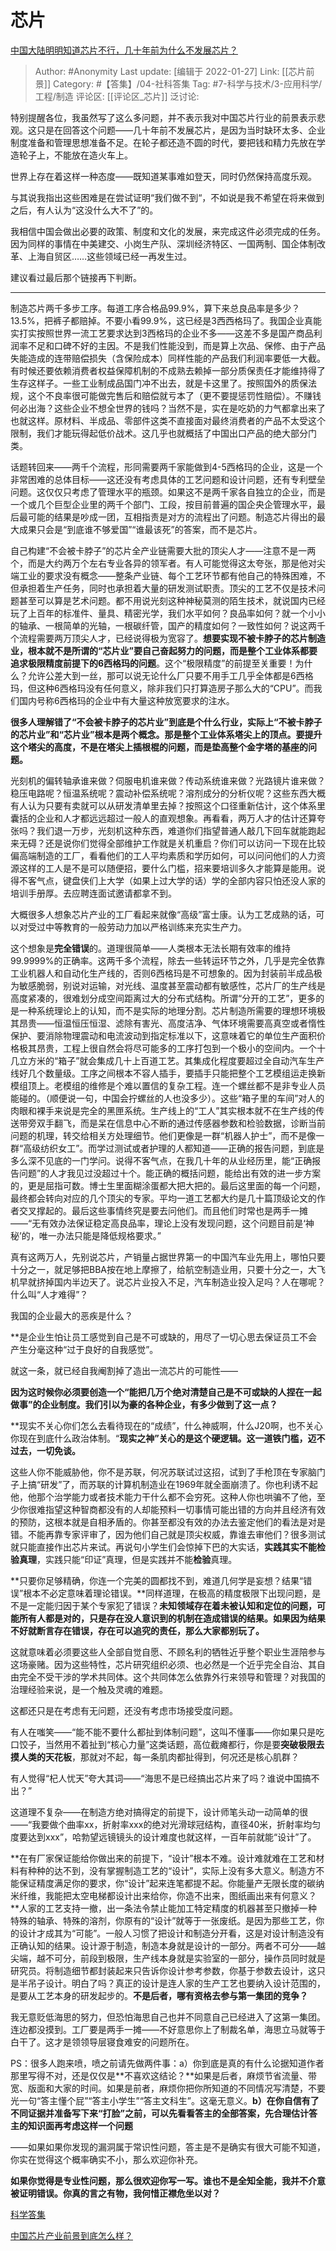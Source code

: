 # 芯片
[中国大陆明明知道芯片不行，几十年前为什么不发展芯片？](https://www.zhihu.com/question/275316968/answer/497644862)

> Author: #Anonymity
> Last update: [编辑于 2022-01-27]
> Link: [[芯片前景]]
> Category: #【答集】/04-社科答集
> Tag: #7-科学与技术/3-应用科学/工程/制造
> 评论区: [[评论区_芯片]]
> 泛讨论:

特别提醒各位，我虽然写了这么多问题，并不表示我对中国芯片行业的前景表示悲观。这只是在回答这个问题——几十年前不发展芯片，是因为当时缺环太多、企业制度准备和管理思想准备不足。在轮子都还造不圆的时代，要把钱和精力先放在学造轮子上，不能放在造火车上。

世界上存在着这样一种态度——既知道某事难如登天，同时仍然保持高度乐观。

与其说我指出这些困难是在尝试证明“我们做不到“，不如说是我不希望在将来做到之后，有人认为“这没什么大不了”的。

我相信中国会做出必要的政策、制度和文化的发展，来完成这件必须完成的任务。因为同样的事情在中美建交、小岗生产队、深圳经济特区、一国两制、国企体制改革、上海自贸区……这些领域已经一再发生过。

建议看过最后那个链接再下判断。

---

制造芯片两千多步工序。每道工序合格品99.9%，算下来总良品率是多少？13.5%，把裤子都赔掉。不要小看99.9%，这已经是3西西格玛了。我国企业真能实打实按照世界一流工艺要求达到3西格玛的企业不多——这差不多是国产商品利润率不足和口碑不好的主因。不是我们性能没到，而是算上次品、保修、由于产品失能造成的连带赔偿损失（含保险成本）同样性能的产品我们利润率要低一大截。有时候还要依赖消费者权益保障机制的不成熟去赖掉一部分质保责任才能维持得了生存这样子。一些工业制成品国门冲不出去，就是卡这里了。按照国外的质保法规，这个不良率很可能做完售后和赔偿就亏本了（更不要提惩罚性赔偿）。不赚钱何必出海？这些企业不想全世界的钱吗？当然不是，实在是吃奶的力气都拿出来了也就这样。原材料、半成品、零部件这类不直接面对最终消费者的产品不太受这个限制，我们才能玩得起低价战术。这几乎也就概括了中国出口产品的绝大部分门类。

话题转回来——两千个流程，形同需要两千家能做到4-5西格玛的企业，这是一个非常困难的总体目标——这还没有考虑具体的工艺问题和设计问题，还有专利壁垒问题。这仅仅只考虑了管理水平的瓶颈。如果这不是两千家各自独立的企业，而是一个或几个巨型企业里的两千个部门、工段，按目前普遍的国企央企管理水平，最后最可能的结果是吵成一团，互相指责是对方的流程出了问题。制造芯片得出的最大成果只会是“到底谁不够爱国”“谁最该死”的答案，而不是芯片。

自己构建“不会被卡脖子”的芯片全产业链需要大批的顶尖人才——注意不是一两个，而是大约两万个左右专业各异的领军者。有人可能觉得这太夸张，那是他对尖端工业的要求没有概念——整条产业链、每个工艺环节都有他自己的特殊困难，不但承担着生产任务，同时也承担着大量的研发测试职责。顶尖的工艺不仅是技术问题甚至可以算是艺术问题。都不用说光刻这种神秘莫测的陌生技术，就说国内已经玩了上百年的标准件、量具、精密光学，我们水平如何？良品率如何？就一个小小的轴承、一根简单的光轴，一根碳纤管，国产的精度如何？一致性如何？说这两千个流程需要两万顶尖人才，已经说得极为宽容了。**想要实现不被卡脖子的芯片制造业，根本就不是所谓的“芯片业”要自己奋起努力的问题，而是整个工业体系都要追求极限精度前提下的6西格玛的问题**。这个“极限精度”的前提至关重要！为什么？允许公差大到一丝，那可以说无论什么厂只要不用手工几乎全体都是6西格玛，但这种6西格玛没有任何意义，除非我们只打算造房子那么大的“CPU”。而我们国内号称6西格玛的企业中有大量这种放宽要求的注水。

**很多人理解错了“不会被卡脖子的芯片业”到底是个什么行业，实际上“不被卡脖子的芯片业”和“芯片业”根本是两个概念。那是整个工业体系塔尖上的顶点。要提升这个塔尖的高度，不是在塔尖上插根棍的问题，而是垫高整个金字塔的基座的问题。**

光刻机的偏转轴承谁来做？伺服电机谁来做？传动系统谁来做？光路镜片谁来做？稳压电路呢？恒温系统呢？震动补偿系统呢？溶剂成分的分析仪呢？这些东西大概有人认为只要有卖就可以从研发清单里去掉？按照这个口径重新估计，这个体系里囊括的企业和人才都远远超过一般人的直观想象。再看看，两万人才的估计还算夸张吗？我们退一万步，光刻机这种东西，难道你们指望普通人敲几下回车就能跑起来无碍？还是说你们觉得全部维护工作就是关机重启？你们可以访问一下现在比较偏高端制造的工厂，看看他们的工人平均素质和学历如何，可以问问他们的人力资源这样的工人是不是可以随便招，要什么门槛，招来要培训多久才能算是能用。说得不客气点，键盘侠们上大学（如果上过大学的话）学的全部内容只怕还没人家的培训手册厚。去应聘连面试邀请都拿不到。

大概很多人想象芯片产业的工厂看起来就像“高级”富士康。认为工艺成熟的话，可以对受过中等教育的一般劳动力加以严格训练来充实生产力。

这个想象是**完全错误**的。道理很简单——人类根本无法长期有效率的维持99.9999%的正确率。这两千多个流程，除去一些转运环节之外，几乎是完全依靠工业机器人和自动化生产线的，否则6西格玛是不可想象的。因为封装前半成品极为敏感脆弱，别说对运输，对光线、温度甚至震动都有敏感性，芯片厂的生产线是高度紧凑的，很难划分成空间距离过大的分布式结构。所谓“分开的工艺”，更多的是一种系统理论上的认知，而不是实际的地理分割。芯片制造所需要的理想环境极其昂贵——恒温恒压恒湿、滤除有害光、高度洁净、气体环境需要高真空或者惰性保护、要消除物理震动和电流波动到指定标准以下，这意味着它的单位生产面积价格极其昂贵，工程上很自然会将尽可能多的工序打包到一个极小的空间内。一个十几立方米的“箱子”就会集成几十上百道工艺。其集成化程度要超过全自动汽车生产线好几个数量级。工序之间根本不容人插手，要插手只能把整个工艺模组运走换新模组顶上。老模组的维修是个难以置信的复杂工程。连一个螺丝都不是非专业人员能碰的。（顺便说一句，中国会拧螺丝的人也没多少）。这些“箱子里的车间”对人的肉眼和裸手来说是完全的黑匣系统。生产线上的“工人”其实根本就不在生产线的传送带旁双手翻飞，而是呆在信息中心不断的通过传感器参数和检验数据，诊断当前问题的机理，转交给相关方处理细节。他们更像是一群“机器人护士”，而不是像一群“高级纺织女工”。而学过测试或者护理的人都知道——正确的报告问题，到底是多么深不见底的一门学问。说得不客气点，在我几十年的从业经历里，能“正确报告问题”的人才我见过没超过十个。能正确的概括问题，能给出有效的进一步方案的，更是屈指可数。博士生里面糊涂蛋都大把大把的。最后这里面的每一个问题，最终都会转向对应的几个顶尖的专家。平均一道工艺都大约是几十篇顶级论文的作者交叉撑起的。最后这些事情终究是要去问他们。而且他们时常也是两手一摊——“无有效办法保证稳定高良品率，理论上没有发现问题，这个问题目前是‘神秘’的，唯一办法只能是降低规格要求。”

真有这两万人，先别说芯片，产销量占据世界第一的中国汽车业先用上，哪怕只要十分之一，就足够把BBA按在地上摩擦了，给航空制造业用，只要十分之一，大飞机早就挤掉国内半边天了。说芯片业投入不足，汽车制造业投入足吗？人在哪呢？什么叫“人才难得”？

我国的企业最大的恶疾是什么？

**是企业生怕让员工感觉到自己是不可或缺的，用尽了一切心思去保证员工不会产生分毫这种“过于良好的自我感觉”。

就这一条，就已经自我阉割掉了造出一流芯片的可能性——

**因为这时候你必须要创造一个“能把几万个绝对清楚自己是不可或缺的人捏在一起做事”的企业制度。我们引以为豪的各种企业，有多少做到了这一点？**

**现实不关心你们怎么去看待现在的“成绩”，什么神威啊，什么J20啊，也不关心你现在到底什么政治体制。“**现实之神”关心的是这个硬逻辑。这一道铁门槛，迈不过去，一切免谈。**

这些人你不能威胁他，你不是苏联，何况苏联试过这招，试到了手枪顶在专家脑门子上搞“研发”了，而苏联的计算机制造业在1969年就全面崩溃了。你也利诱不起他，他那个治学能力或者技术能力干什么都不会穷死。这种人你也哄骗不了他，至少你很难指望这种智商都没有的人却能预料一切事情可能出错的方向并且经济有效的预防，这根本就是自相矛盾的。你甚至都没有效的办法去鉴定他们的看法是对是错。不能再靠专家评审了，因为他们自己就是顶尖权威，靠谁去审他们？很多测试就只能直接作出芯片来试。再说句小学生们会惊掉下巴的大实话，**实践其实不能检验真理**，实践只能“印证”真理，但是实践并不能**检验**真理。

**只要你足够精确，你连一个完美的圆都找不到，难道几何学是妄想？结果“错误”根本不必定意味着理论错误。**同样道理，在极高的精度极限下出现问题，是不是一定能归因于某个专家犯了错误？**未知领域存在着未被认知和定位的问题，可能所有人都是对的，只是存在没人意识到的机制在造成错误的结果。如果因为结果不好就断言存在错误，存在可以追究的责任，那么大家都别玩了。**

这就意味着必须要这些人全部自觉自愿、不顾名利的牺牲近乎整个职业生涯陪参与这场豪赌。因为这些特性，芯片研究组织必须、也必然是一个近乎完全自治、其自由完全不受干涉的学术共同体。这个共同体怎么依靠外行来领导和管理？对我国的治理经验来说，是一个触及灵魂的难题。

这都还只是在考虑有无问题，还没有考虑市场接受度问题。

有人在嗤笑——“能不能不要什么都扯到体制问题”，这叫不懂事——你如果只是吃口饺子，当然用不着扯到“核心力量”这类话题，高位截瘫都行，你是要**突破极限去摸人类的天花板**，那就对不起，每一条肌肉都扯得到，何况还是核心肌群？

有人觉得“杞人忧天”夸大其词——“海思不是已经搞出芯片来了吗？谁说中国搞不出？”

这道理不复杂——在制造方绝对搞得定的前提下，设计师笔头动一动简单的很——“我要做个曲率xx，折射率xxx的绝对光滑球冠结构，直径40米，折射率均匀度要达到xxx”，哈勃望远镜镜头的设计难度也就这样，一百年前就能“设计”了。

**在有厂家保证能给你做出来的前提下，“设计”根本不难。设计难就难在工艺和材料有种种的达不到，没有掌握制造工艺的“设计”，实际上没有多大意义。制造方不能保证精度满足你的要求，你“设计”起来连笔都提不起。你能量产无限长度的碳纳米纤维，我能把太空电梯都设计出来给你，你造不出来，图纸画出来有何意义？**人家的工艺支持一撤，出一条法令禁止能加工特定精度的机器甚至只撤掉一种特殊的轴承、特殊的溶剂，你原有的“设计”就等于一张废纸。是因为那些工艺，你的设计才成其为“可能”。一般人习惯了把设计和制造分开看，这是对设计制造没有正确认知的结果。设计源于制造，制造本身就是设计的一部分。两者不可分——越尖端，越不可分，前段到极限，生产线本身就是实验室的一部分，操作员同时就是研究员。将制造细节都封装起来只告诉你设计参考参数，你基于参数去设计，这只是半吊子设计。明白了吗？真正的设计是连人家的生产工艺也要纳入设计范围的，是要从工艺本身的研发起步的。**不是后者，哪有资格去参与第一集团的竞争？**

我无意贬低海思的努力，但恐怕海思自己也并不同意自己已经进入了这第一集团。连边都没摸到。工厂要是两手一摊——不好意思你上了制裁名单，海思立马就等于白干了。这才是领领导层寝食难安的问题所在。

PS：很多人跑来喷，喷之前请先做两件事：a）你到底是真的有什么论据知道作者那里写得不对，还是仅仅是**不喜欢这结论？**如果是后者，麻烦节省流量、带宽、版面和大家的时间。如果是前者，麻烦你把你所知道的不同情况写清楚，不要光一句“答主懂个屁”“答主小学生”“答主文科生”。这毫无意义。**b）在你自信有了不同证据并准备写下来“打脸”之前，可以先看看答主的全部答案，先合理估计答主的知识面再考虑这样一个问题**

——如果如果你发现的漏洞属于常识性问题，答主是不是确实有很大可能不知道，你实在觉得这个概率确实不小，那么欢迎你补充。

**如果你觉得是专业性问题，那么很欢迎你写一写。谁也不是全知全能，我并不介意被证明错误。你真的言之有物，我何惜正襟危坐以对？**

[科学答集](https://zhihu.com/collection/304168613)

[中国芯片产业前景到底怎么样？](https://www.zhihu.com/question/305898679/answer/563613133)
